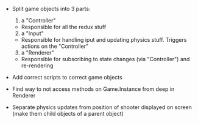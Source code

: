 - Split game objects into 3 parts:
  1. a "Controller"
    - Responsible for all the redux stuff
  2. a "Input"
    - Responsible for handling iput and updating physics stuff. Triggers actions
      on the "Controller"
  3. a "Renderer"
    - Responsible for subscribing to state changes (via "Controller") and
      re-rendering

- Add correct scripts to correct game objects
- Find way to not access methods on Game.Instance from deep in Renderer




- Separate physics updates from position of shooter displayed on screen (make
  them child objects of a parent object)
